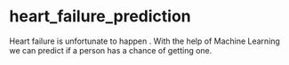 # heart_failure_prediction
Heart failure  is unfortunate to happen . With the help of Machine Learning we can predict if a person has a chance of getting one.
